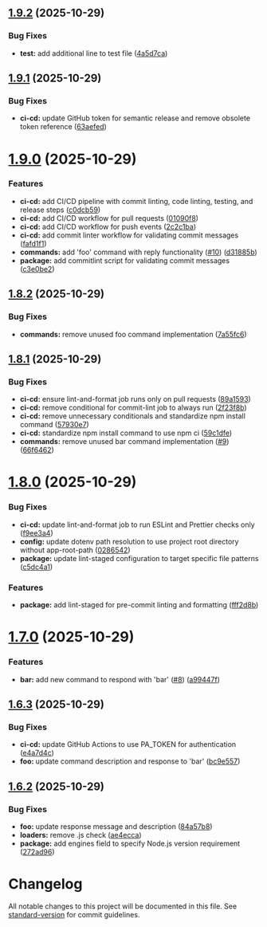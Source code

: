 ## [1.9.2](https://github.com/grantchatterton/amano-discord-bot/compare/v1.9.1...v1.9.2) (2025-10-29)


### Bug Fixes

* **test:** add additional line to test file ([4a5d7ca](https://github.com/grantchatterton/amano-discord-bot/commit/4a5d7ca7b964b79b4c162210a83c475559761394))

## [1.9.1](https://github.com/grantchatterton/amano-discord-bot/compare/v1.9.0...v1.9.1) (2025-10-29)


### Bug Fixes

* **ci-cd:** update GitHub token for semantic release and remove obsolete token reference ([63aefed](https://github.com/grantchatterton/amano-discord-bot/commit/63aefedf9c08ce5efc94337d31b579a27c6cb6d1))

# [1.9.0](https://github.com/grantchatterton/amano-discord-bot/compare/v1.8.2...v1.9.0) (2025-10-29)


### Features

* **ci-cd:** add CI/CD pipeline with commit linting, code linting, testing, and release steps ([c0dcb59](https://github.com/grantchatterton/amano-discord-bot/commit/c0dcb5939ff97750814823a82ee1ca97da0d784d))
* **ci-cd:** add CI/CD workflow for pull requests ([01090f8](https://github.com/grantchatterton/amano-discord-bot/commit/01090f8711153be902672101c81431f9251e3843))
* **ci-cd:** add CI/CD workflow for push events ([2c2c1ba](https://github.com/grantchatterton/amano-discord-bot/commit/2c2c1badfcf948fed0c78540080c77efa6f2a919))
* **ci-cd:** add commit linter workflow for validating commit messages ([fafd1f1](https://github.com/grantchatterton/amano-discord-bot/commit/fafd1f11585d0e77c5ea6493e402e925efe4370c))
* **commands:** add 'foo' command with reply functionality ([#10](https://github.com/grantchatterton/amano-discord-bot/issues/10)) ([d31885b](https://github.com/grantchatterton/amano-discord-bot/commit/d31885b1d2d5b0757bfc18b3fc26c4ac6fcce483))
* **package:** add commitlint script for validating commit messages ([c3e0be2](https://github.com/grantchatterton/amano-discord-bot/commit/c3e0be219f2e778f366e8d0e42b3c7d47379db65))

## [1.8.2](https://github.com/grantchatterton/amano-discord-bot/compare/v1.8.1...v1.8.2) (2025-10-29)


### Bug Fixes

* **commands:** remove unused foo command implementation ([7a55fc6](https://github.com/grantchatterton/amano-discord-bot/commit/7a55fc69d052551291702cebd5b02ba2775f9796))

## [1.8.1](https://github.com/grantchatterton/amano-discord-bot/compare/v1.8.0...v1.8.1) (2025-10-29)


### Bug Fixes

* **ci-cd:** ensure lint-and-format job runs only on pull requests ([89a1593](https://github.com/grantchatterton/amano-discord-bot/commit/89a159309fefddeab0d2356b4c2de9af3c1a6bd3))
* **ci-cd:** remove conditional for commit-lint job to always run ([2f23f8b](https://github.com/grantchatterton/amano-discord-bot/commit/2f23f8ba309a2b7737af3265d7a459b965267dc6))
* **ci-cd:** remove unnecessary conditionals and standardize npm install command ([57930e7](https://github.com/grantchatterton/amano-discord-bot/commit/57930e7a9471a0adef2ae1f8e16ebd37516f7df4))
* **ci-cd:** standardize npm install command to use npm ci ([59c1dfe](https://github.com/grantchatterton/amano-discord-bot/commit/59c1dfeecd616c77b64012109a9343fc266c7863))
* **commands:** remove unused bar command implementation ([#9](https://github.com/grantchatterton/amano-discord-bot/issues/9)) ([66f6462](https://github.com/grantchatterton/amano-discord-bot/commit/66f64629092e9c1340d3d3c7129838993869904a))

# [1.8.0](https://github.com/grantchatterton/amano-discord-bot/compare/v1.7.0...v1.8.0) (2025-10-29)


### Bug Fixes

* **ci-cd:** update lint-and-format job to run ESLint and Prettier checks only ([f9ee3a4](https://github.com/grantchatterton/amano-discord-bot/commit/f9ee3a4a286fd64eeaf7b74c2ed82ff82fd15aee))
* **config:** update dotenv path resolution to use project root directory without app-root-path ([0286542](https://github.com/grantchatterton/amano-discord-bot/commit/028654249315adafb5d721742ca135f1ca0c90a2))
* **package:** update lint-staged configuration to target specific file patterns ([c5dc4a1](https://github.com/grantchatterton/amano-discord-bot/commit/c5dc4a1995459787c970bfd7603a90b4a0b75ee1))


### Features

* **package:** add lint-staged for pre-commit linting and formatting ([fff2d8b](https://github.com/grantchatterton/amano-discord-bot/commit/fff2d8b76bc56bec2247cc7231b0c315d25a54dd))

# [1.7.0](https://github.com/grantchatterton/amano-discord-bot/compare/v1.6.3...v1.7.0) (2025-10-29)


### Features

* **bar:** add new command to respond with 'bar' ([#8](https://github.com/grantchatterton/amano-discord-bot/issues/8)) ([a99447f](https://github.com/grantchatterton/amano-discord-bot/commit/a99447f3cb6869c37e38fc34e2e7a4aedd14c58c))

## [1.6.3](https://github.com/grantchatterton/amano-discord-bot/compare/v1.6.2...v1.6.3) (2025-10-29)


### Bug Fixes

* **ci-cd:** update GitHub Actions to use PA_TOKEN for authentication ([e4a7d4c](https://github.com/grantchatterton/amano-discord-bot/commit/e4a7d4cf47a6c6dd2bcbf36f0d4ba089163b357c))
* **foo:** update command description and response to 'bar' ([bc9e557](https://github.com/grantchatterton/amano-discord-bot/commit/bc9e55738109316dbf8508678db94aecfadb92df))

## [1.6.2](https://github.com/grantchatterton/amano-discord-bot/compare/v1.6.1...v1.6.2) (2025-10-29)


### Bug Fixes

* **foo:** update response message and description ([84a57b8](https://github.com/grantchatterton/amano-discord-bot/commit/84a57b8e5b2dc7a4e7394c2a2f0dc2cee88562dc))
* **loaders:** remove .js check ([ae4ecca](https://github.com/grantchatterton/amano-discord-bot/commit/ae4eccae9c5b5bde18f3333abec0ae9f56859dfc))
* **package:** add engines field to specify Node.js version requirement ([272ad96](https://github.com/grantchatterton/amano-discord-bot/commit/272ad96b6457d75bc985038ddfe27f4445c8abaa))

# Changelog

All notable changes to this project will be documented in this file. See [standard-version](https://github.com/conventional-changelog/standard-version) for commit guidelines.
